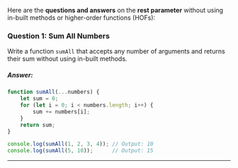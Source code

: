 Here are the **questions and answers** on the **rest parameter** without using in-built methods or higher-order functions (HOFs):

### Question 1: Sum All Numbers
Write a function `sumAll` that accepts any number of arguments and returns their sum without using in-built methods.

##### Answer:
```js
function sumAll(...numbers) {
    let sum = 0;
    for (let i = 0; i < numbers.length; i++) {
        sum += numbers[i];
    }
    return sum;
}

console.log(sumAll(1, 2, 3, 4)); // Output: 10
console.log(sumAll(5, 10));      // Output: 15
```
***

